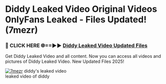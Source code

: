# Diddy Leaked Video Original Videos 0nlyFans Leaked - Files Updated! (7mezr)

<h3>🔴 CLICK HERE 🌐==►► <a href="https://best4dudes.click/HH4t6V" rel="nofollow">Diddy Leaked Video Updated Files</a></h3>

Get Diddy Leaked Video and all content. Now you can access all videos and pictures of Diddy Leaked Video. New Updated Files 2025!

[![7mezr](https://github.com/user-attachments/assets/8c521d6e-e6e3-4a75-9320-d58ab9d79d5b)](https://best4dudes.click/HH4t6V)
diddy's leaked video<br>
leaked video of diddy